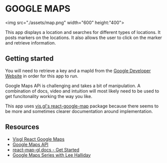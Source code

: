 # GOOGLE MAPS

<img src="./assets/map.png" width="600" height:"400">

This app displays a location and searches for different types of locations. It posts markers on the locations. It also allows the user to click on the marker and retrieve information.

## Getting started

You will need to retrieve a key and a mapId from the [Google Developer Website](https://developers.google.com/maps) in order for this app to run.

Google Maps APi is challenging and takes a bit of manipulation. A combination of docs, video and intuition will most likely need to be used to get funcitonality working the way you like.

This app uses [vis.gl's react-google-map](https://github.com/visgl/react-google-maps/tree/main) package because there seems to be more and sometimes clearer documentation around implementation.

## Resources

- [Visgl React Google Maps](https://github.com/visgl/react-google-maps/tree/main)
- [Google Maps API](https://developers.google.com/maps)
- [react-map-gl docs - Get Started](https://visgl.github.io/react-map-gl/docs/get-started)
- [Google Maps Series with Lee Halliday](https://www.youtube.com/watch?v=PfZ4oLftItk&list=PL2rFahu9sLJ2QuJaKKYDaJp0YqjFCDCtN)
